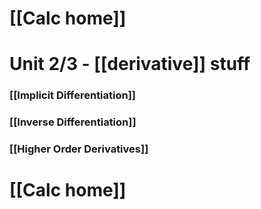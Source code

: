 # [[Calc home]]

# Unit 2/3 - [[derivative]] stuff

### [[Implicit Differentiation]]

### [[Inverse Differentiation]]

### [[Higher Order Derivatives]]

# [[Calc home]]